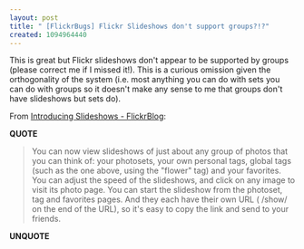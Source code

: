```yaml
---
layout: post
title: " [FlickrBugs] Flickr Slideshows don't support groups?!?"
created: 1094964440
---
```

<p>
This is great but Flickr slideshows don't appear to be supported by groups (please correct me if I missed it!). This is a curious omission given the orthogonality of the system (i.e. most anything you can do with sets you can do with groups so it doesn't make any sense to me that groups don't have slideshows but sets do).
</p><p>
From <a href="http://blog.flickr.com/flickrblog/2004/09/introducing_sli.html#trackback">Introducing Slideshows - FlickrBlog</a>:
</p><p>
<strong>QUOTE</strong>
</p><blockquote>
You can now view slideshows of just about any group of photos that you can think of: your photosets, your own personal tags, global tags (such as the one above, using the "flower" tag) and your favorites. You can adjust the speed of the slideshows, and click on any image to visit its photo page. You can start the slideshow from the photoset, tag and favorites pages. And they each have their own URL ( /show/ on the end of the URL), so it's easy to copy the link and send to your friends.
<br />
</blockquote><p>
<strong>UNQUOTE</strong>
</p>

